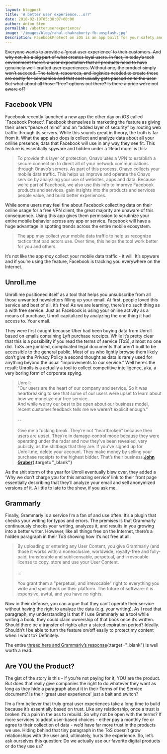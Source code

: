 ```yaml
---
layout: blogpost
title: 'A better user experience...or?'
date: 2018-02-19T05:38:07+00:00
author: Anton Sten
permalink: /abetteruserexperience/
image: '/images/blog/rahul-chakraborty-fb-unsplash.jpg'
Description: FacebookProtect on iOS is an app built for your safety and security. What if I told you that wasn’t true? Not all good user experiences are honest when your data is on the line. In fact, they may be used against you.
---
```


~~Everyone wants to provide a ‘great user experience’ to their customers. And why not, it’s a big part of what creates loyal users. In fact, in today’s tech environment there’s a user expectation that all products need to have genuinely well-crafted user experiences. Without one, the product simply won’t succeed. The talent, resources, and logistics needed to create these are costly for companies and that cost usually gets passed on to the user. But what about all those “free” options out there? Is there a price we’re not aware of?~~

## Facebook VPN
Facebook recently launched a new app the other day on iOS called `Facebook Protect’. Facebook themselves is marketing the feature as giving their users  “peace of mind” and an “added layer of security” by routing web traffic through its servers. While this sounds great in theory, the truth is far from it. What the app also does is collect and analyze data about all your online presence; data that Facebook will use in any way they see fit. This feature is essentially spyware and hidden under a ‘Read more’ is this:

>To provide this layer of protection, Onavo uses a VPN to establish a secure connection to direct all of your network communications through Onavo’s servers. As part of this process, Onavo collects your mobile data traffic. This helps us improve and operate the Onavo service by analyzing your use of websites, apps and data. Because we’re part of Facebook, we also use this info to improve Facebook products and services, gain insights into the products and services people value, and build better experiences.

While some users may feel fine about Facebook collecting data on their online usage for a free VPN client, the great majority are unaware of this consequence. Using this app gives them permission to scrutinize your entire mobile behavior across any app or service. Facebook will have a huge advantage in spotting trends across the entire mobile ecosystem.

>The app may collect your mobile data traffic to help us recognize tactics that bad actors use. Over time, this helps the tool work better for you and others.

It’s not like the app <i>may</i> collect your mobile data traffic - it will. It’s spyware and if you’re using the feature, Facebook is tracking you everywhere on the Internet.

## Unroll.me
Unroll.me positioned itself as a tool that helps you unsubscribe from all those unwanted newsletters filling up your email. At first, people loved this service and best of all, it’s free! As we are learning, there’s no such thing as a with free service. Just as Facebook is using your online activity as a means of purchase, Unroll capitalized by analyzing the one thing it had access to. Your email.

They were first caught because Uber had been buying data from Unroll based on emails containing Lyft purchase receipts. While it’s pretty clear that this is a possibility if you read the terms of service (ToS), almost no one did. ToSs are jumbled, complicated legal documents that aren’t built to be accessible to the general public. Most of us who lightly browse them likely don’t give the Privacy Policy a second thought as data is rarely used for anything beyond the usual “improvements to our service.” Well here’s the result: Unrolls is a actually a tool to collect competitive intelligence, aka, a very boring form of corporate spying.

>Unroll:<br />
"Our users are the heart of our company and service. So it was heartbreaking to see that some of our users were upset to learn about how we monetize our free service.<br />And while we try our best to be open about our business model, recent customer feedback tells me we weren’t explicit enough."<br /><br />
--<br /><br />
Give me a fucking break. They’re not “heartbroken” because their users are upset. They’re in damage-control mode because they were operating under the radar and now they’ve been revealed, very publicly, as the shitbags that they are. If you’ve signed up for Unroll.me, delete your account. They make money by selling your purchase receipts to the highest bidder. That’s their business.**[John Gruber](https://daringfireball.net/linked/2017/04/23/heartbreaking){:target="_blank"}**


As the shit storm of the year for Unroll eventually blew over, they added a ‘Why we don’t charge you for this amazing service’ link to their front page essentially describing that they’ll analyze your email and sell anonymized versions of it. A little to late to the show, if you ask me.

## Grammarly
Finally, Grammarly is a service I’m a fan of and use often. It’s a plugin that checks your writing for typos and errors. The premises is that Grammarly continuously checks your writing, analyzes it, and results in you growing into a better writer. However, like all things free on the Internet, there’s a hidden paragraph in their ToS showing how it’s not free at all:
>By uploading or entering any User Content, you give Grammarly (and those it works with) a nonexclusive, worldwide, royalty-free and fully-paid, transferable and sublicensable, perpetual, and irrevocable license to copy, store and use your User Content.<br /><br />
…<br /><br />
You grant them a "perpetual, and irrevocable" right to everything you write and spellcheck on their platform. The future of software: it is expensive, awful, and you have no rights.

Now in their defense, you can argue that they can’t operate their service without having the right to analyze the data (e.g. your writing).  As I read that paragraph, my understanding is that if I use Grammarly as a tool while writing a book, they could claim ownership of that book once it’s written. Should there be a transfer of rights after a stated expiration period? Ideally. Shouldn’t I be able to turn the feature on/off easily to protect my content when I want to? Definitely.

The entire [thread here and Grammarly’s response](https://twitter.com/tommorris/status/961262927759269888){:target="_blank"} is well worth a read.

## Are YOU the Product?
The gist of the story is this - if you’re not paying for it, YOU are the product. But does that really give companies the right to do whatever they want as long as they hide a paragraph about it in their Terms of the Service document? Is their ‘great user experience’ just a bait and switch?

I’m a firm believer that truly great user experiences take a long time to build because it’s essentially based on trust. Like any relationship, once a trust is broken it’s a pain in the ass to rebuild. So why not be open with the terms? If more services to adopt user-based choices - either pay a monthly fee or agree to their collection of data - we’d have far more trust in the products we use. Hiding behind that tiny paragraph in the ToS doesn’t  grow relationships with the user and, ultimately, hurts the experience. So, let’s ask ourselves this question: Do we actually use our favorite digital products or do they use us?
